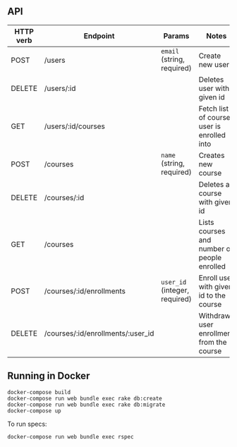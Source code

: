 ## API

| HTTP verb | Endpoint | Params | Notes |
|-----------|----------|--------|-------|
| POST      | /users   | `email` (string, required) | Create new user
| DELETE    | /users/:id || Deletes user with given id
| GET       | /users/:id/courses || Fetch list of courses user is enrolled into
| POST      | /courses | `name` (string, required) | Creates new course
| DELETE    | /courses/:id || Deletes a course with given id
| GET       | /courses || Lists courses and number of people enrolled
| POST      | /courses/:id/enrollments | `user_id` (integer, required) | Enroll user with given id to the course
| DELETE    | /courses/:id/enrollments/:user_id || Withdraws user enrollment from the course

## Running in Docker

```
docker-compose build
docker-compose run web bundle exec rake db:create
docker-compose run web bundle exec rake db:migrate
docker-compose up
```

To run specs:

```
docker-compose run web bundle exec rspec
```
